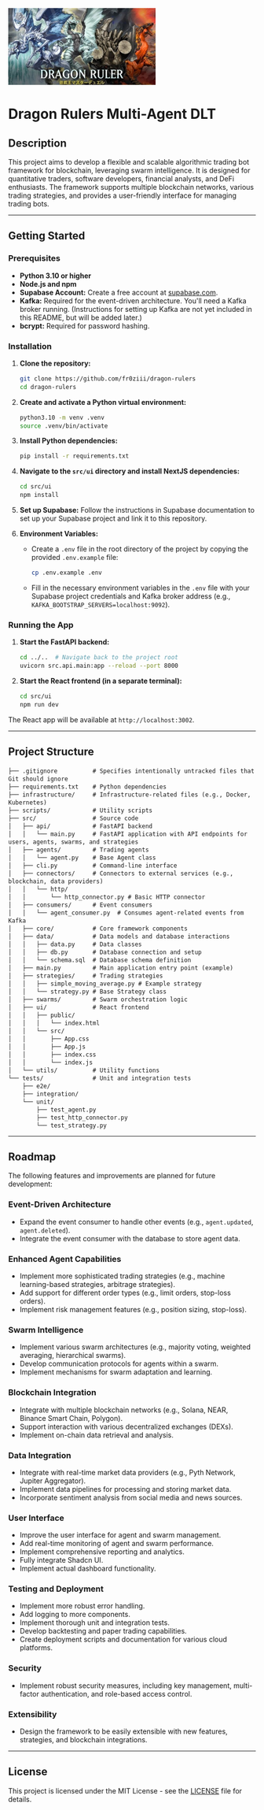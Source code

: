 <img src="cover.jpeg" width="300" />

# Dragon Rulers Multi-Agent DLT

## Description

This project aims to develop a flexible and scalable algorithmic trading bot framework for blockchain, leveraging swarm intelligence. It is designed for quantitative traders, software developers, financial analysts, and DeFi enthusiasts. The framework supports multiple blockchain networks, various trading strategies, and provides a user-friendly interface for managing trading bots.

---

## Getting Started

### Prerequisites

*   **Python 3.10 or higher**
*   **Node.js and npm**
*   **Supabase Account:** Create a free account at [supabase.com](https://supabase.com).
*   **Kafka:** Required for the event-driven architecture. You'll need a Kafka broker running. (Instructions for setting up Kafka are not yet included in this README, but will be added later.)
*   **bcrypt:** Required for password hashing.

### Installation

1.  **Clone the repository:**

    ```bash
    git clone https://github.com/fr0ziii/dragon-rulers
    cd dragon-rulers
    ```

2.  **Create and activate a Python virtual environment:**

    ```bash
    python3.10 -m venv .venv
    source .venv/bin/activate
    ```

3.  **Install Python dependencies:**

    ```bash
    pip install -r requirements.txt
    ```

4.  **Navigate to the `src/ui` directory and install NextJS dependencies:**

    ```bash
    cd src/ui
    npm install
    ```

5.  **Set up Supabase:** Follow the instructions in Supabase documentation to set up your Supabase project and link it to this repository.

6.  **Environment Variables:**
    *   Create a `.env` file in the root directory of the project by copying the provided `.env.example` file:

        ```bash
        cp .env.example .env
        ```

    *   Fill in the necessary environment variables in the `.env` file with your Supabase project credentials and Kafka broker address (e.g., `KAFKA_BOOTSTRAP_SERVERS=localhost:9092`).

### Running the App

1.  **Start the FastAPI backend:**

    ```bash
    cd ../..  # Navigate back to the project root
    uvicorn src.api.main:app --reload --port 8000
    ```

2.  **Start the React frontend (in a separate terminal):**

    ```bash
    cd src/ui
    npm run dev
    ```

The React app will be available at `http://localhost:3002`.

---

## Project Structure

```
├── .gitignore          # Specifies intentionally untracked files that Git should ignore
├── requirements.txt    # Python dependencies
├── infrastructure/     # Infrastructure-related files (e.g., Docker, Kubernetes)
├── scripts/            # Utility scripts
├── src/                # Source code
│   ├── api/            # FastAPI backend
│   │   └── main.py     # FastAPI application with API endpoints for users, agents, swarms, and strategies
│   ├── agents/         # Trading agents
│   │   └── agent.py    # Base Agent class
│   ├── cli.py          # Command-line interface
│   ├── connectors/     # Connectors to external services (e.g., blockchain, data providers)
│   │   └── http/
│   │       └── http_connector.py # Basic HTTP connector
│   ├── consumers/      # Event consumers
│   │   └── agent_consumer.py  # Consumes agent-related events from Kafka
│   ├── core/           # Core framework components
│   ├── data/           # Data models and database interactions
│   │   ├── data.py     # Data classes
│   │   ├── db.py       # Database connection and setup
│   │   └── schema.sql  # Database schema definition
│   ├── main.py         # Main application entry point (example)
│   ├── strategies/     # Trading strategies
│   │   ├── simple_moving_average.py # Example strategy
│   │   └── strategy.py # Base Strategy class
│   ├── swarms/         # Swarm orchestration logic
│   ├── ui/             # React frontend
│   │   ├── public/
│   │   │   └── index.html
│   │   └── src/
│   │       ├── App.css
│   │       ├── App.js
│   │       ├── index.css
│   │       └── index.js
│   └── utils/          # Utility functions
└── tests/              # Unit and integration tests
    ├── e2e/
    ├── integration/
    └── unit/
        ├── test_agent.py
        ├── test_http_connector.py
        └── test_strategy.py
```

---

## Roadmap

The following features and improvements are planned for future development:

### Event-Driven Architecture

*   Expand the event consumer to handle other events (e.g., `agent.updated`, `agent.deleted`).
*   Integrate the event consumer with the database to store agent data.

### Enhanced Agent Capabilities

*   Implement more sophisticated trading strategies (e.g., machine learning-based strategies, arbitrage strategies).
*   Add support for different order types (e.g., limit orders, stop-loss orders).
*   Implement risk management features (e.g., position sizing, stop-loss).

### Swarm Intelligence

*   Implement various swarm architectures (e.g., majority voting, weighted averaging, hierarchical swarms).
*   Develop communication protocols for agents within a swarm.
*   Implement mechanisms for swarm adaptation and learning.

### Blockchain Integration

*   Integrate with multiple blockchain networks (e.g., Solana, NEAR, Binance Smart Chain, Polygon).
*   Support interaction with various decentralized exchanges (DEXs).
*   Implement on-chain data retrieval and analysis.

### Data Integration

*   Integrate with real-time market data providers (e.g., Pyth Network, Jupiter Aggregator).
*   Implement data pipelines for processing and storing market data.
*   Incorporate sentiment analysis from social media and news sources.

### User Interface

*   Improve the user interface for agent and swarm management.
*   Add real-time monitoring of agent and swarm performance.
*   Implement comprehensive reporting and analytics.
*   Fully integrate Shadcn UI.
*   Implement actual dashboard functionality.

### Testing and Deployment

*   Implement more robust error handling.
*   Add logging to more components.
*   Implement thorough unit and integration tests.
*   Develop backtesting and paper trading capabilities.
*   Create deployment scripts and documentation for various cloud platforms.

### Security

*   Implement robust security measures, including key management, multi-factor authentication, and role-based access control.

### Extensibility

*   Design the framework to be easily extensible with new features, strategies, and blockchain integrations.

---

## License

This project is licensed under the MIT License - see the [LICENSE](LICENSE) file for details.